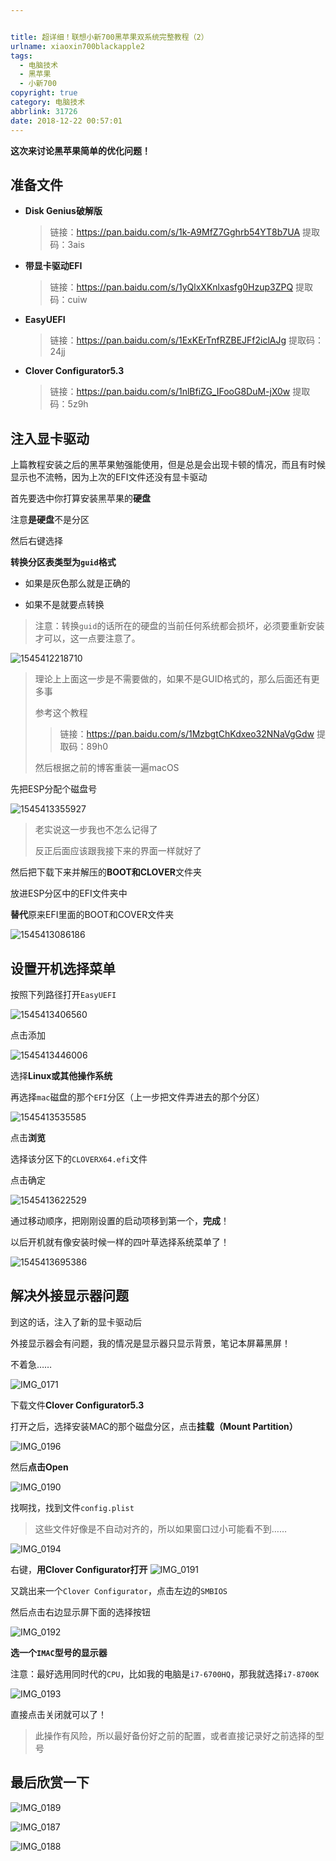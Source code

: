 ```yaml
---


title: 超详细！联想小新700黑苹果双系统完整教程（2）
urlname: xiaoxin700blackapple2
tags:
  - 电脑技术
  - 黑苹果
  - 小新700
copyright: true
category: 电脑技术
abbrlink: 31726
date: 2018-12-22 00:57:01
---
```


**这次来讨论黑苹果简单的优化问题！**

## 准备文件

- **Disk Genius破解版**

  > 链接：https://pan.baidu.com/s/1k-A9MfZ7Gghrb54YT8b7UA 
  > 提取码：3ais 

- **带显卡驱动EFI**

  > 链接：https://pan.baidu.com/s/1yQlxXKnlxasfg0Hzup3ZPQ 
  > 提取码：cuiw 

- **EasyUEFI**

  > 链接：https://pan.baidu.com/s/1ExKErTnfRZBEJFf2iclAJg 
  > 提取码：24jj 

- **Clover Configurator5.3**

  > 链接：https://pan.baidu.com/s/1nlBfiZG_IFooG8DuM-jX0w 
  > 提取码：5z9h 

<!-- more --> 

## 注入显卡驱动

上篇教程安装之后的黑苹果勉强能使用，但是总是会出现卡顿的情况，而且有时候显示也不流畅，因为上次的EFI文件还没有显卡驱动



首先要选中你打算安装黑苹果的**硬盘**

注意**是硬盘**不是分区

然后右键选择

**转换分区表类型为`guid`格式**

- 如果是灰色那么就是正确的

- 如果不是就要点转换

> 注意：转换`guid`的话所在的硬盘的当前任何系统都会损坏，必须要重新安装才可以，这一点要注意了。

![1545412218710](https://raw.githubusercontent.com/JankingWon/JankingWon.github.io/master/2019/xiaoxin700blackapple2/1545412218710.png)

> 理论上上面这一步是不需要做的，如果不是GUID格式的，那么后面还有更多事
>
> 参考这个教程
>
> > 链接：https://pan.baidu.com/s/1MzbgtChKdxeo32NNaVgGdw 
> > 提取码：89h0 
>
> 然后根据之前的博客重装一遍macOS

先把ESP分配个磁盘号

![1545413355927](https://raw.githubusercontent.com/JankingWon/JankingWon.github.io/master/2019/xiaoxin700blackapple2/1545413355927.png)

> 老实说这一步我也不怎么记得了
>
> 反正后面应该跟我接下来的界面一样就好了

然后把下载下来并解压的**BOOT和CLOVER**文件夹

放进ESP分区中的EFI文件夹中

**替代**原来EFI里面的BOOT和COVER文件夹

![1545413086186](https://raw.githubusercontent.com/JankingWon/JankingWon.github.io/master/2019/xiaoxin700blackapple2/1545413086186.png)

## 设置开机选择菜单

按照下列路径打开`EasyUEFI`

![1545413406560](https://raw.githubusercontent.com/JankingWon/JankingWon.github.io/master/2019/xiaoxin700blackapple2/1545413406560.png)

点击添加

![1545413446006](https://raw.githubusercontent.com/JankingWon/JankingWon.github.io/master/2019/xiaoxin700blackapple2/1545413446006.png)

选择**Linux或其他操作系统**

再选择`mac`磁盘的那个`EFI`分区（上一步把文件弄进去的那个分区）

![1545413535585](https://raw.githubusercontent.com/JankingWon/JankingWon.github.io/master/2019/xiaoxin700blackapple2/1545413535585.png)

点击**浏览**

选择该分区下的`CLOVERX64.efi`文件

点击确定

![1545413622529](https://raw.githubusercontent.com/JankingWon/JankingWon.github.io/master/2019/xiaoxin700blackapple2/1545413622529.png)

通过移动顺序，把刚刚设置的启动项移到第一个，**完成**！

以后开机就有像安装时候一样的四叶草选择系统菜单了！

![1545413695386](https://raw.githubusercontent.com/JankingWon/JankingWon.github.io/master/2019/xiaoxin700blackapple2/1545413695386.png)

## 解决外接显示器问题

到这的话，注入了新的显卡驱动后

外接显示器会有问题，我的情况是显示器只显示背景，笔记本屏幕黑屏！

不着急……

![IMG_0171](https://raw.githubusercontent.com/JankingWon/JankingWon.github.io/master/2019/xiaoxin700blackapple2/IMG_0171.JPG)

下载文件**Clover Configurator5.3**

打开之后，选择安装MAC的那个磁盘分区，点击**挂载（Mount Partition）**

![IMG_0196](https://raw.githubusercontent.com/JankingWon/JankingWon.github.io/master/2019/xiaoxin700blackapple2/IMG_0196.PNG)

然后**点击Open**

![IMG_0190](https://raw.githubusercontent.com/JankingWon/JankingWon.github.io/master/2019/xiaoxin700blackapple2/IMG_0190.PNG)

找啊找，找到文件`config.plist`

> 这些文件好像是不自动对齐的，所以如果窗口过小可能看不到……

![IMG_0194](https://raw.githubusercontent.com/JankingWon/JankingWon.github.io/master/2019/xiaoxin700blackapple2/IMG_0194.PNG)

右键，**用Clover Configurator打开**
![IMG_0191](https://raw.githubusercontent.com/JankingWon/JankingWon.github.io/master/2019/xiaoxin700blackapple2/IMG_0191.PNG)

又跳出来一个`Clover Configurator`，点击左边的`SMBIOS`

然后点击右边显示屏下面的选择按钮

![IMG_0192](https://raw.githubusercontent.com/JankingWon/JankingWon.github.io/master/2019/xiaoxin700blackapple2/IMG_0192.PNG)

**选一个`IMAC`型号的显示器**

注意：最好选用同时代的`CPU`，比如我的电脑是`i7-6700HQ`，那我就选择`i7-8700K`

![IMG_0193](https://raw.githubusercontent.com/JankingWon/JankingWon.github.io/master/2019/xiaoxin700blackapple2/IMG_0193.PNG)

直接点击关闭就可以了！

> 此操作有风险，所以最好备份好之前的配置，或者直接记录好之前选择的型号

## 最后欣赏一下

![IMG_0189](https://raw.githubusercontent.com/JankingWon/JankingWon.github.io/master/2019/xiaoxin700blackapple2/IMG_0189.PNG)

![IMG_0187](https://raw.githubusercontent.com/JankingWon/JankingWon.github.io/master/2019/xiaoxin700blackapple2/IMG_0187.PNG)

![IMG_0188](https://raw.githubusercontent.com/JankingWon/JankingWon.github.io/master/2019/xiaoxin700blackapple2/IMG_0188.PNG)

<!-- more --> 